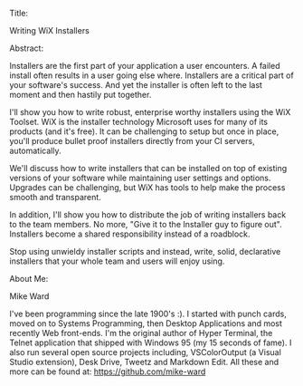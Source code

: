 Title:

Writing WiX Installers

Abstract:

Installers are the first part of your application a user encounters. A
failed install often results in a user going else where. Installers are
a critical part of your software's success. And yet the installer is
often left to the last moment and then hastily put together.

I'll show you how to write robust, enterprise worthy installers using
the WiX Toolset. WiX is the installer technology Microsoft uses for many
of its products (and it's free). It can be challenging to setup but once
in place, you'll produce bullet proof installers directly from your CI
servers, automatically.

We'll discuss how to write installers that can be installed on top of
existing versions of your software while maintaining user settings and
options. Upgrades can be challenging, but WiX has tools to help make the
process smooth and transparent.

In addition, I'll show you how to distribute the job of writing
installers back to the team members. No more, "Give it to the Installer
guy to figure out". Installers become a shared responsibility instead of
a roadblock.

Stop using unwieldy installer scripts and instead, write, solid,
declarative installers that your whole team and users will enjoy using.

About Me:

Mike Ward

I've been programming since the late 1900's :). I started with punch
cards, moved on to Systems Programming, then Desktop Applications and
most recently Web front-ends. I'm the original author of Hyper Terminal,
the Telnet application that shipped with Windows 95 (my 15 seconds of
fame). I also run several open source projects including, VSColorOutput
(a Visual Studio extension), Desk Drive, Tweetz and Markdown Edit. All
these and more can be found at: <https://github.com/mike-ward>
